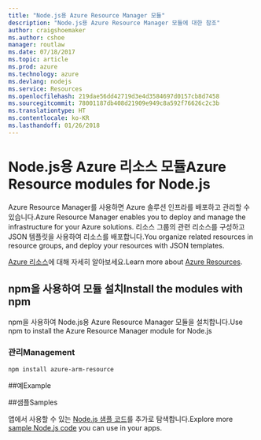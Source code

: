 ```yaml
---
title: "Node.js용 Azure Resource Manager 모듈"
description: "Node.js용 Azure Resource Manager 모듈에 대한 참조"
author: craigshoemaker
ms.author: cshoe
manager: routlaw
ms.date: 07/18/2017
ms.topic: article
ms.prod: azure
ms.technology: azure
ms.devlang: nodejs
ms.service: Resources
ms.openlocfilehash: 219dae56dd42719d3e4d3584697d0157cb8d7458
ms.sourcegitcommit: 78001187db408d21909e949c8a592f76626c2c3b
ms.translationtype: HT
ms.contentlocale: ko-KR
ms.lasthandoff: 01/26/2018
---
```

# <a name="azure-resource-modules-for-nodejs"></a><span data-ttu-id="3d3b2-103">Node.js용 Azure 리소스 모듈</span><span class="sxs-lookup"><span data-stu-id="3d3b2-103">Azure Resource modules for Node.js</span></span>

<span data-ttu-id="3d3b2-104">Azure Resource Manager를 사용하면 Azure 솔루션 인프라를 배포하고 관리할 수 있습니다.</span><span class="sxs-lookup"><span data-stu-id="3d3b2-104">Azure Resource Manager enables you to deploy and manage the infrastructure for your Azure solutions.</span></span> <span data-ttu-id="3d3b2-105">리소스 그룹의 관련 리소스를 구성하고 JSON 템플릿을 사용하여 리소스를 배포합니다.</span><span class="sxs-lookup"><span data-stu-id="3d3b2-105">You organize related resources in resource groups, and deploy your resources with JSON templates.</span></span>

<span data-ttu-id="3d3b2-106">[Azure 리소스](https://docs.microsoft.com/azure/azure-resource-manager/)에 대해 자세히 알아보세요.</span><span class="sxs-lookup"><span data-stu-id="3d3b2-106">Learn more about [Azure Resources](https://docs.microsoft.com/azure/azure-resource-manager/).</span></span>

## <a name="install-the-modules-with-npm"></a><span data-ttu-id="3d3b2-107">npm을 사용하여 모듈 설치</span><span class="sxs-lookup"><span data-stu-id="3d3b2-107">Install the modules with npm</span></span>

<span data-ttu-id="3d3b2-108">npm을 사용하여 Node.js용 Azure Resource Manager 모듈을 설치합니다.</span><span class="sxs-lookup"><span data-stu-id="3d3b2-108">Use npm to install the Azure Resource Manager module for Node.js</span></span>

### <a name="management"></a><span data-ttu-id="3d3b2-109">관리</span><span class="sxs-lookup"><span data-stu-id="3d3b2-109">Management</span></span>

```bash
npm install azure-arm-resource
```

##<a name="example"></a><span data-ttu-id="3d3b2-110">예</span><span class="sxs-lookup"><span data-stu-id="3d3b2-110">Example</span></span>

##<a name="samples"></a><span data-ttu-id="3d3b2-111">샘플</span><span class="sxs-lookup"><span data-stu-id="3d3b2-111">Samples</span></span>

<span data-ttu-id="3d3b2-112">앱에서 사용할 수 있는 [Node.js 샘플 코드](https://azure.microsoft.com/resources/samples/?platform=nodejs)를 추가로 탐색합니다.</span><span class="sxs-lookup"><span data-stu-id="3d3b2-112">Explore more [sample Node.js code](https://azure.microsoft.com/resources/samples/?platform=nodejs) you can use in your apps.</span></span>